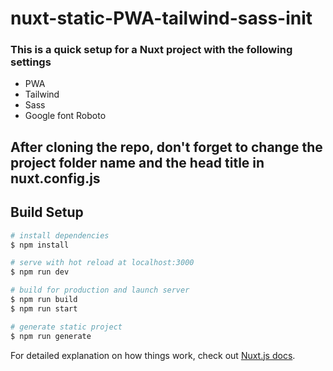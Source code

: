 # nuxt-static-PWA-tailwind-sass-init
### This is a quick setup for a Nuxt project with the following settings
- PWA
- Tailwind
- Sass
- Google font Roboto

## After cloning the repo, don't forget to change the project folder name and the head title in nuxt.config.js

## Build Setup

```bash
# install dependencies
$ npm install

# serve with hot reload at localhost:3000
$ npm run dev

# build for production and launch server
$ npm run build
$ npm run start

# generate static project
$ npm run generate
```

For detailed explanation on how things work, check out [Nuxt.js docs](https://nuxtjs.org).
